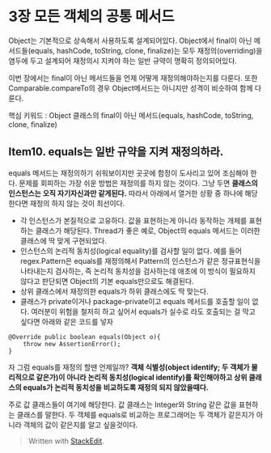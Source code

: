 # 3장 모든 객체의 공통 메서드

Object는 기본적으로 상속해서 사용하도록 설계되어있다. Object에서 final이 아닌 메서드들(equals, hashCode, toString, clone, finalize)는 모두 재정의(overriding)을 염두에 두고 설계되어 재정의시 지켜야 하는 일반 규약이 명확히 정의되어있다. 

이번 장에서는 final이 아닌 메서드들을 언제 어떻게 재정의해야하는지를 다룬다. 또한 Comparable.compareTo의 경우 Object메서드는 아니지만 성격이 비슷하여 함께 다룬다. 

핵심 키워드
: Object 클래스의 final이 아닌 메서드(equals, hashCode, toString, clone, finalize)

## Item10. equals는 일반 규약을 지켜 재정의하라. 

equals 메서드는 재정의하기 쉬워보이지만 곳곳에 함정이 도사리고 있어 조심해야 한다. 문제를 회피하는 가장 쉬운 방법은 재정의를 하지 않는 것이다. 그냥 두면 **클래스의 인스턴스는 오직 자기자신과만 같게된다.** 따라서 아래에서 열거한 상황 중 하나에 해당한다면 재정의 하지 않는 것이 최선이다.

* 각 인스턴스가 본질적으로 고유하다. 값을 표현하는게 아니라 동작하는 개체를 표현하는 클래스가 해당된다. Thread가 좋은 예로, Object의 equals 메서드는 이러한 클래스에 딱 맞게 구현되었다.
* 인스턴스의 논리적 동치성(logical equality)를 검사할 일이 없다. 예를 들어 regex.Pattern은 equals를 재정의해서 Pattern의 인스턴스가 같은 정규표현식을 나타내는지 검사하는, 즉 논리적 동치성을 검사하는데 애초에 이 방식이 필요하지 않다고 판단되면 Object의 기본 equals만으로도 해결된다.
* 상위 클래스에서 재정의한 equals가 하위 클래스에도 딱 맞는다. 
* 클래스가 private이거나 package-private이고 equals 메서드를 호출할 일이 없다. 여러분이 위험을 철저히 하고 싶어서 equals가 실수로 라도 호출되는 걸 막고 싶다면 아래와 같은 코드를 넣자

```
@Override public boolean equals(Object o){
	throw new AssertionError();
}
``` 

자 그럼 equals를 재정의 할땐 언제일까? 
**객체 식별성(object identify; 두 객체가 물리적으로 같은가)이 아니라 논리적 동치성(logical identify)를 확인해야하고 상위 클래스의 equals가 논리적 동치성을 비교하도록 재정의 되지 않았을때다.** 

주로 값 클래스들이 여기에 해당한다. 값 클래스는 Integer와 String 같은 값을 표현하는 클래스를 말한다. 두 객체를 equals로 비교하는 프로그래머는 두 객체가 같은지가 아니라 객체의 값이 같은지를 알고 싶을것이다. 





> Written with [StackEdit](https://stackedit.io/).
<!--stackedit_data:
eyJoaXN0b3J5IjpbLTE4NTIyNDEyNjMsLTcxNjU4NjA3NywtMj
A3MzA3NzY5OCwtOTI4MzUxOTA1LC02ODExMTEzNzEsLTE4NTM2
MzEzNDUsMTc5MTU4MTcyMywtNTgyMzI5NywtMTEyNDE2Mjc2MF
19
-->